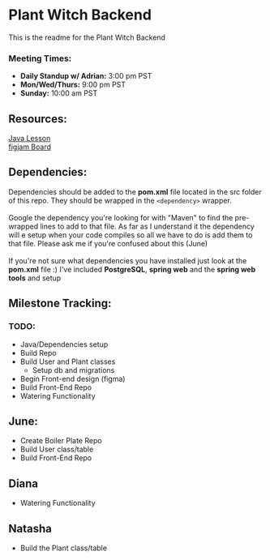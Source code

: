 # Plant Witch Backend
This is the readme for the Plant Witch Backend <br>

### Meeting Times:

* **Daily Standup w/ Adrian:** 3:00 pm PST
* **Mon/Wed/Thurs:** 9:00 pm PST
* **Sunday:** 10:00 am PST
## Resources:
[Java Lesson](https://youtu.be/eIrMbAQSU34?si=MEXnKWuPrLpb7nl0)<br>
[figjam Board](https://www.figma.com/board/YE2c9ABSZLArevjuRjoO8t/Plant-Witch-FigJam?node-id=19-673&t=dcqptVd12SVWSvdp-1)<br>

## Dependencies:
Dependencies should be added to the **pom.xml** file located in the src folder of this repo. 
They should be wrapped in the `<dependency>` wrapper.<br><br>
Google the dependency you're looking for with "Maven" to find the pre-wrapped lines to add to that file. As far as I understand it the dependency will e setup when your code compiles so all we have to do is add them to that file. Please ask me if you're confused about this (June)<br><br>
If you're not sure what dependencies you have installed just look at the **pom.xml** file :) I've included **PostgreSQL**, **spring web** and the **spring web tools** and setup

## Milestone Tracking:
### TODO:
- Java/Dependencies setup
- Build Repo
- Build User and Plant classes
    - Setup db and migrations
- Begin Front-end design (figma)
- Build Front-End Repo
- Watering Functionality

## June:

- Create Boiler Plate Repo
- Build User class/table
- Build Front-End Repo

## Diana

- Watering Functionality

## Natasha

- Build the Plant class/table

